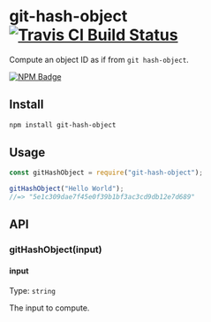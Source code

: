 # git-hash-object [![Travis CI Build Status](https://img.shields.io/travis/com/Richienb/git-hash-object/master.svg?style=for-the-badge)](https://travis-ci.com/Richienb/git-hash-object)

Compute an object ID as if from `git hash-object`.

[![NPM Badge](https://nodei.co/npm/git-hash-object.png)](https://npmjs.com/package/git-hash-object)

## Install

```sh
npm install git-hash-object
```

## Usage

```js
const gitHashObject = require("git-hash-object");

gitHashObject("Hello World");
//=> "5e1c309dae7f45e0f39b1bf3ac3cd9db12e7d689"
```

## API

### gitHashObject(input)

#### input

Type: `string`

The input to compute.

